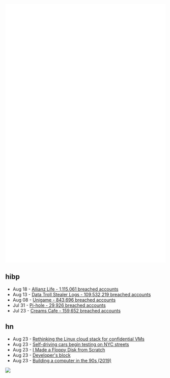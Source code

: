 ![Metrics](https://raw.githubusercontent.com/phixion/phixion/master/metrics.svg)

## hibp

<!--
for https://github.com/phixion/phixion/blob/main/.github/workflows/feeds.yml
-->
<!--START_SECTION:haveibeenpwnd-->
- Aug 18 - [Allianz Life - 1,115,061 breached accounts](https://haveibeenpwned.com/Breach/AllianzLife)
- Aug 13 - [Data Troll Stealer Logs - 109,532,219 breached accounts](https://haveibeenpwned.com/Breach/DataTrollStealerLogs)
- Aug 08 - [Unigame - 843,696 breached accounts](https://haveibeenpwned.com/Breach/Unigame)
- Jul 31 - [Pi-hole - 29,926 breached accounts](https://haveibeenpwned.com/Breach/ThePi-Hole)
- Jul 23 - [Creams Cafe - 159,652 breached accounts](https://haveibeenpwned.com/Breach/CreamsCafe)
<!--END_SECTION:haveibeenpwnd-->

## hn

<!--
for https://github.com/phixion/phixion/blob/main/.github/workflows/feeds.yml
-->
<!--START_SECTION:hn-->
- Aug 23 - [Rethinking the Linux cloud stack for confidential VMs](https://lwn.net/Articles/1030818/)
- Aug 23 - [Self-driving cars begin testing on NYC streets](https://www.amny.com/nyc-transit/self-driving-cars-nyc-first-permit-waymo/)
- Aug 23 - [I Made a Floppy Disk from Scratch](https://kottke.org/25/08/i-made-a-floppy-disk-from-scratch)
- Aug 23 - [Developer's block](https://underlap.org/developers-block/)
- Aug 23 - [Building a computer in the 90s (2019)](https://dfarq.homeip.net/building-a-computer-in-the-90s/)
<!--END_SECTION:hn-->

<!--
for https://yhype.me
-->
![](https://hit.yhype.me/github/profile?user_id=13013670)
